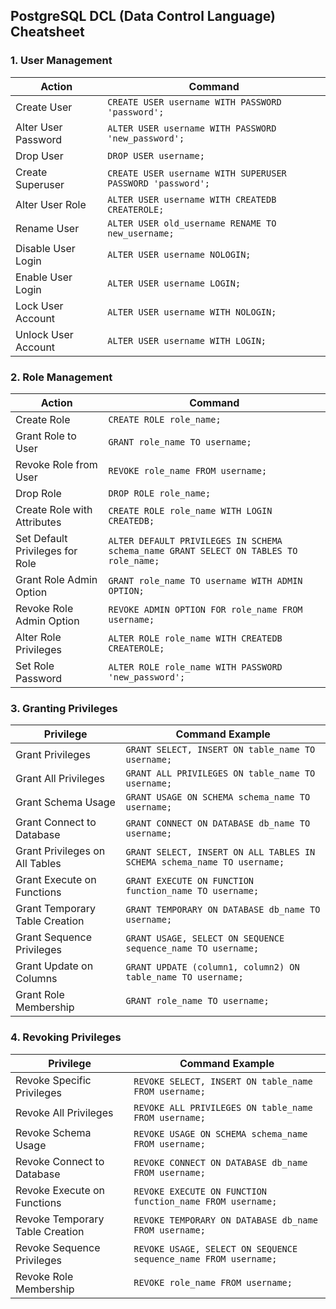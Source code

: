## **PostgreSQL DCL (Data Control Language) Cheatsheet**  

### **1. User Management**  
| Action | Command |
|--------|---------|
| Create User | `CREATE USER username WITH PASSWORD 'password';` |
| Alter User Password | `ALTER USER username WITH PASSWORD 'new_password';` |
| Drop User | `DROP USER username;` |
| Create Superuser | `CREATE USER username WITH SUPERUSER PASSWORD 'password';` |
| Alter User Role | `ALTER USER username WITH CREATEDB CREATEROLE;` |
| Rename User | `ALTER USER old_username RENAME TO new_username;` |
| Disable User Login | `ALTER USER username NOLOGIN;` |
| Enable User Login | `ALTER USER username LOGIN;` |
| Lock User Account | `ALTER USER username WITH NOLOGIN;` |
| Unlock User Account | `ALTER USER username WITH LOGIN;` |

### **2. Role Management**  
| Action | Command |
|--------|---------|
| Create Role | `CREATE ROLE role_name;` |
| Grant Role to User | `GRANT role_name TO username;` |
| Revoke Role from User | `REVOKE role_name FROM username;` |
| Drop Role | `DROP ROLE role_name;` |
| Create Role with Attributes | `CREATE ROLE role_name WITH LOGIN CREATEDB;` |
| Set Default Privileges for Role | `ALTER DEFAULT PRIVILEGES IN SCHEMA schema_name GRANT SELECT ON TABLES TO role_name;` |
| Grant Role Admin Option | `GRANT role_name TO username WITH ADMIN OPTION;` |
| Revoke Role Admin Option | `REVOKE ADMIN OPTION FOR role_name FROM username;` |
| Alter Role Privileges | `ALTER ROLE role_name WITH CREATEDB CREATEROLE;` |
| Set Role Password | `ALTER ROLE role_name WITH PASSWORD 'new_password';` |

### **3. Granting Privileges**  
| Privilege | Command Example |
|-----------|----------------|
| Grant Privileges | `GRANT SELECT, INSERT ON table_name TO username;` |
| Grant All Privileges | `GRANT ALL PRIVILEGES ON table_name TO username;` |
| Grant Schema Usage | `GRANT USAGE ON SCHEMA schema_name TO username;` |
| Grant Connect to Database | `GRANT CONNECT ON DATABASE db_name TO username;` |
| Grant Privileges on All Tables | `GRANT SELECT, INSERT ON ALL TABLES IN SCHEMA schema_name TO username;` |
| Grant Execute on Functions | `GRANT EXECUTE ON FUNCTION function_name TO username;` |
| Grant Temporary Table Creation | `GRANT TEMPORARY ON DATABASE db_name TO username;` |
| Grant Sequence Privileges | `GRANT USAGE, SELECT ON SEQUENCE sequence_name TO username;` |
| Grant Update on Columns | `GRANT UPDATE (column1, column2) ON table_name TO username;` |
| Grant Role Membership | `GRANT role_name TO username;` |

### **4. Revoking Privileges**  
| Privilege | Command Example |
|-----------|----------------|
| Revoke Specific Privileges | `REVOKE SELECT, INSERT ON table_name FROM username;` |
| Revoke All Privileges | `REVOKE ALL PRIVILEGES ON table_name FROM username;` |
| Revoke Schema Usage | `REVOKE USAGE ON SCHEMA schema_name FROM username;` |
| Revoke Connect to Database | `REVOKE CONNECT ON DATABASE db_name FROM username;` |
| Revoke Execute on Functions | `REVOKE EXECUTE ON FUNCTION function_name FROM username;` |
| Revoke Temporary Table Creation | `REVOKE TEMPORARY ON DATABASE db_name FROM username;` |
| Revoke Sequence Privileges | `REVOKE USAGE, SELECT ON SEQUENCE sequence_name FROM username;` |
| Revoke Role Membership | `REVOKE role_name FROM username;` |

